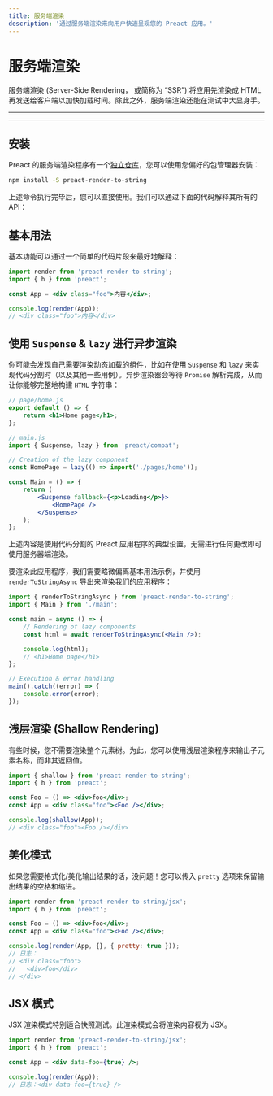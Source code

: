 ```yaml
---
title: 服务端渲染
description: '通过服务端渲染来向用户快速呈现您的 Preact 应用。'
---
```


# 服务端渲染

服务端渲染 (Server-Side Rendering， 或简称为 “SSR”) 将应用先渲染成 HTML 再发送给客户端以加快加载时间。除此之外，服务端渲染还能在测试中大显身手。

---

<toc></toc>

---

## 安装

Preact 的服务端渲染程序有一个[独立仓库](https://github.com/preactjs/preact-render-to-string/)，您可以使用您偏好的包管理器安装：

```bash
npm install -S preact-render-to-string
```

上述命令执行完毕后，您可以直接使用。我们可以通过下面的代码解释其所有的 API：

## 基本用法

基本功能可以通过一个简单的代码片段来最好地解释：

```jsx
import render from 'preact-render-to-string';
import { h } from 'preact';

const App = <div class="foo">内容</div>;

console.log(render(App));
// <div class="foo">内容</div>
```

## 使用 `Suspense` & `lazy` 进行异步渲染 

你可能会发现自己需要渲染动态加载的组件，比如在使用 `Suspense` 和 `lazy` 来实现代码分割时（以及其他一些用例）。异步渲染器会等待 `Promise` 解析完成，从而让你能够完整地构建 `HTML` 字符串：


```jsx
// page/home.js
export default () => {
    return <h1>Home page</h1>;
};
```

```jsx
// main.js
import { Suspense, lazy } from 'preact/compat';

// Creation of the lazy component
const HomePage = lazy(() => import('./pages/home'));

const Main = () => {
    return (
        <Suspense fallback={<p>Loading</p>}>
            <HomePage />
        </Suspense>
    );
};
```

上述内容是使用代码分割的 Preact 应用程序的典型设置，无需进行任何更改即可使用服务器端渲染。

要渲染此应用程序，我们需要略微偏离基本用法示例，并使用 `renderToStringAsync` 导出来渲染我们的应用程序：

```jsx
import { renderToStringAsync } from 'preact-render-to-string';
import { Main } from './main';

const main = async () => {
    // Rendering of lazy components
    const html = await renderToStringAsync(<Main />);

    console.log(html);
    // <h1>Home page</h1>
};

// Execution & error handling
main().catch((error) => {
    console.error(error);
});
```

## 浅层渲染 (Shallow Rendering)

有些时候，您不需要渲染整个元素树。为此，您可以使用浅层渲染程序来输出子元素名称，而非其返回值。

```jsx
import { shallow } from 'preact-render-to-string';
import { h } from 'preact';

const Foo = () => <div>foo</div>;
const App = <div class="foo"><Foo /></div>;

console.log(shallow(App));
// <div class="foo"><Foo /></div>
```

## 美化模式

如果您需要格式化/美化输出结果的话，没问题！您可以传入 `pretty` 选项来保留输出结果的空格和缩进。

```jsx
import render from 'preact-render-to-string/jsx';
import { h } from 'preact';

const Foo = () => <div>foo</div>;
const App = <div class="foo"><Foo /></div>;

console.log(render(App, {}, { pretty: true }));
// 日志：
// <div class="foo">
//   <div>foo</div>
// </div>
```

## JSX 模式

JSX 渲染模式特别适合快照测试。此渲染模式会将渲染内容视为 JSX。

```jsx
import render from 'preact-render-to-string/jsx';
import { h } from 'preact';

const App = <div data-foo={true} />;

console.log(render(App));
// 日志：<div data-foo={true} />
```
